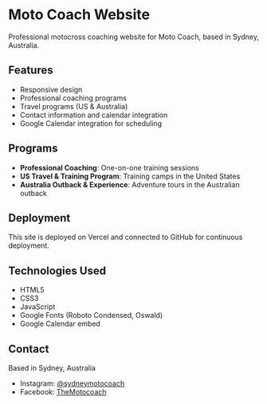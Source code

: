 # Moto Coach Website

Professional motocross coaching website for Moto Coach, based in Sydney, Australia.

## Features
- Responsive design
- Professional coaching programs
- Travel programs (US & Australia)
- Contact information and calendar integration
- Google Calendar integration for scheduling

## Programs
- **Professional Coaching**: One-on-one training sessions
- **US Travel & Training Program**: Training camps in the United States
- **Australia Outback & Experience**: Adventure tours in the Australian outback

## Deployment
This site is deployed on Vercel and connected to GitHub for continuous deployment.

## Technologies Used
- HTML5
- CSS3
- JavaScript
- Google Fonts (Roboto Condensed, Oswald)
- Google Calendar embed

## Contact
Based in Sydney, Australia
- Instagram: [@sydneymotocoach](https://www.instagram.com/sydneymotocoach/)
- Facebook: [TheMotocoach](https://www.facebook.com/TheMotocoach/)
